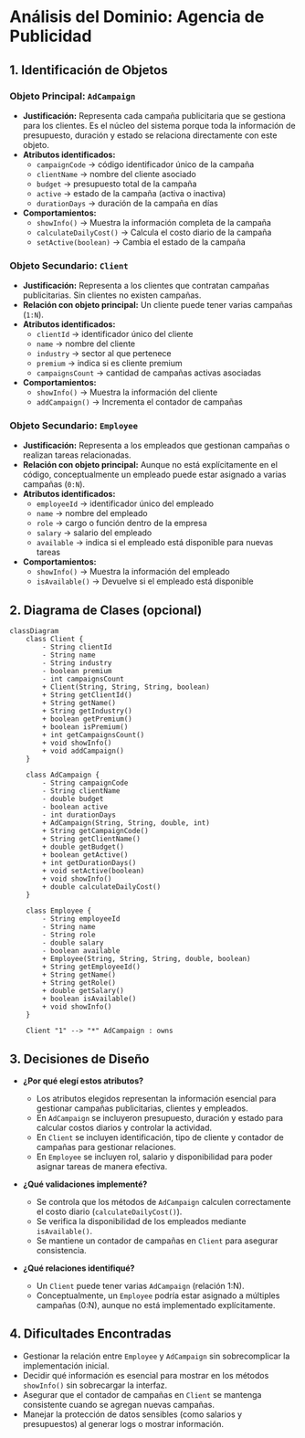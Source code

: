 # Análisis del Dominio: Agencia de Publicidad

## 1. Identificación de Objetos

### Objeto Principal: `AdCampaign`
- **Justificación:** Representa cada campaña publicitaria que se gestiona para los clientes. Es el núcleo del sistema porque toda la información de presupuesto, duración y estado se relaciona directamente con este objeto.
- **Atributos identificados:** 
  - `campaignCode` → código identificador único de la campaña
  - `clientName` → nombre del cliente asociado
  - `budget` → presupuesto total de la campaña
  - `active` → estado de la campaña (activa o inactiva)
  - `durationDays` → duración de la campaña en días
- **Comportamientos:**  
  - `showInfo()` → Muestra la información completa de la campaña
  - `calculateDailyCost()` → Calcula el costo diario de la campaña
  - `setActive(boolean)` → Cambia el estado de la campaña

### Objeto Secundario: `Client`
- **Justificación:** Representa a los clientes que contratan campañas publicitarias. Sin clientes no existen campañas.
- **Relación con objeto principal:** Un cliente puede tener varias campañas (`1:N`).
- **Atributos identificados:**
  - `clientId` → identificador único del cliente
  - `name` → nombre del cliente
  - `industry` → sector al que pertenece
  - `premium` → indica si es cliente premium
  - `campaignsCount` → cantidad de campañas activas asociadas
- **Comportamientos:**  
  - `showInfo()` → Muestra la información del cliente
  - `addCampaign()` → Incrementa el contador de campañas

### Objeto Secundario: `Employee`
- **Justificación:** Representa a los empleados que gestionan campañas o realizan tareas relacionadas.
- **Relación con objeto principal:** Aunque no está explícitamente en el código, conceptualmente un empleado puede estar asignado a varias campañas (`0:N`).
- **Atributos identificados:**
  - `employeeId` → identificador único del empleado
  - `name` → nombre del empleado
  - `role` → cargo o función dentro de la empresa
  - `salary` → salario del empleado
  - `available` → indica si el empleado está disponible para nuevas tareas
- **Comportamientos:**
  - `showInfo()` → Muestra la información del empleado
  - `isAvailable()` → Devuelve si el empleado está disponible

## 2. Diagrama de Clases (opcional)

```mermaid
classDiagram
    class Client {
        - String clientId
        - String name
        - String industry
        - boolean premium
        - int campaignsCount
        + Client(String, String, String, boolean)
        + String getClientId()
        + String getName()
        + String getIndustry()
        + boolean getPremium()
        + boolean isPremium()
        + int getCampaignsCount()
        + void showInfo()
        + void addCampaign()
    }

    class AdCampaign {
        - String campaignCode
        - String clientName
        - double budget
        - boolean active
        - int durationDays
        + AdCampaign(String, String, double, int)
        + String getCampaignCode()
        + String getClientName()
        + double getBudget()
        + boolean getActive()
        + int getDurationDays()
        + void setActive(boolean)
        + void showInfo()
        + double calculateDailyCost()
    }

    class Employee {
        - String employeeId
        - String name
        - String role
        - double salary
        - boolean available
        + Employee(String, String, String, double, boolean)
        + String getEmployeeId()
        + String getName()
        + String getRole()
        + double getSalary()
        + boolean isAvailable()
        + void showInfo()
    }

    Client "1" --> "*" AdCampaign : owns
```
## 3. Decisiones de Diseño
- **¿Por qué elegí estos atributos?**
  - Los atributos elegidos representan la información esencial para gestionar campañas publicitarias, clientes y empleados.
  - En `AdCampaign` se incluyeron presupuesto, duración y estado para calcular costos diarios y controlar la actividad.
  - En `Client` se incluyen identificación, tipo de cliente y contador de campañas para gestionar relaciones.
  - En `Employee` se incluyen rol, salario y disponibilidad para poder asignar tareas de manera efectiva.

- **¿Qué validaciones implementé?**
  - Se controla que los métodos de `AdCampaign` calculen correctamente el costo diario (`calculateDailyCost()`).
  - Se verifica la disponibilidad de los empleados mediante `isAvailable()`.
  - Se mantiene un contador de campañas en `Client` para asegurar consistencia.

- **¿Qué relaciones identifiqué?**
  - Un `Client` puede tener varias `AdCampaign` (relación 1:N).
  - Conceptualmente, un `Employee` podría estar asignado a múltiples campañas (0:N), aunque no está implementado explícitamente.

## 4. Dificultades Encontradas
- Gestionar la relación entre `Employee` y `AdCampaign` sin sobrecomplicar la implementación inicial.
- Decidir qué información es esencial para mostrar en los métodos `showInfo()` sin sobrecargar la interfaz.
- Asegurar que el contador de campañas en `Client` se mantenga consistente cuando se agregan nuevas campañas.
- Manejar la protección de datos sensibles (como salarios y presupuestos) al generar logs o mostrar información.
